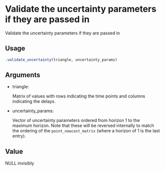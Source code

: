 # Validate the uncertainty parameters if they are passed in

Validate the uncertainty parameters if they are passed in

## Usage

``` r
.validate_uncertainty(triangle, uncertainty_params)
```

## Arguments

- triangle:

  Matrix of values with rows indicating the time points and columns
  indicating the delays.

- uncertainty_params:

  Vector of uncertainty parameters ordered from horizon 1 to the maximum
  horizon. Note that these will be reversed internally to match the
  ordering of the `point_nowcast_matrix` (where a horizon of 1 is the
  last entry).

## Value

NULL invisibly
